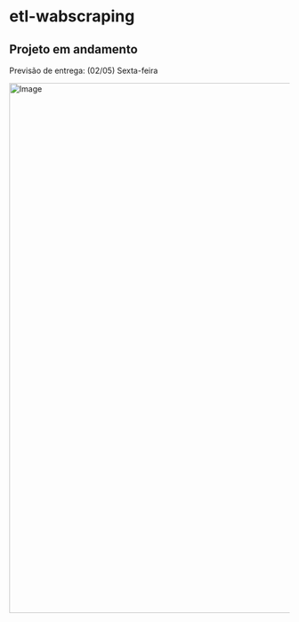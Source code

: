 # etl-wabscraping

## Projeto em andamento

Previsão de entrega: 
(02/05) Sexta-feira

<img width="953" alt="Image" src="https://github.com/user-attachments/assets/58da9cc5-a91a-4727-b6f7-f1f897b3baba" />
